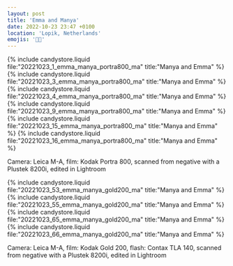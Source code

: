 ```yaml
---
layout: post
title: 'Emma and Manya'
date: 2022-10-23 23:47 +0100
location: 'Lopik, Netherlands'
emojis: '🔞👯'
---
```


{% include candystore.liquid file:"20221023_1_emma_manya_portra800_ma" title:"Manya and Emma" %}
{% include candystore.liquid file:"20221023_3_emma_manya_portra800_ma" title:"Manya and Emma" %}
{% include candystore.liquid file:"20221023_4_emma_manya_portra800_ma" title:"Manya and Emma" %}
{% include candystore.liquid file:"20221023_9_emma_manya_portra800_ma" title:"Manya and Emma" %}
{% include candystore.liquid file:"20221023_15_emma_manya_portra800_ma" title:"Manya and Emma" %}
{% include candystore.liquid file:"20221023_16_emma_manya_portra800_ma" title:"Manya and Emma" %}

Camera: Leica M-A, film: Kodak Portra 800, scanned from negative with a Plustek 8200i, edited in Lightroom

{% include candystore.liquid file:"20221023_53_emma_manya_gold200_ma" title:"Manya and Emma" %}
{% include candystore.liquid file:"20221023_55_emma_manya_gold200_ma" title:"Manya and Emma" %}
{% include candystore.liquid file:"20221023_65_emma_manya_gold200_ma" title:"Manya and Emma" %}
{% include candystore.liquid file:"20221023_66_emma_manya_gold200_ma" title:"Manya and Emma" %}

Camera: Leica M-A, film: Kodak Gold 200, flash: Contax TLA 140, scanned from negative with a Plustek 8200i, edited in Lightroom